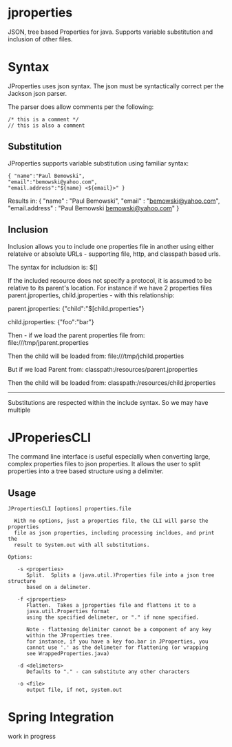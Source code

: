 jproperties
===========

JSON, tree based Properties for java.  Supports variable substitution and 
inclusion of other files.



Syntax
======

JProperties uses json syntax.  The json must be syntactically correct per the
Jackson json parser.  

The parser does allow comments per the following:

	/* this is a comment */
	// this is also a comment


Substitution
------------

JProperties supports variable substitution using familiar syntax: 

	{ "name":"Paul Bemowski",
	"email":"bemowski@yahoo.com",
	"email.address":"${name} <${email}>" }

Results in: 
	{
	  "name" : "Paul Bemowski",
	  "email" : "bemowski@yahoo.com",
	  "email.address" : "Paul Bemowski <bemowski@yahoo.com>"
	}


Inclusion
---------

Inclusion allows you to include one properties file in another using either
relateive or absolute URLs - supporting file, http, and classpath based urls.

The syntax for includsion is: 
	$[<include resource>]

If the included resource does not specify a protocol, it is assumed to be
relative to its parent's location.  For instance if we have 2 properties files
parent.jproperties, child.jproperties - with this relationship:

parent.jproperties:
	{"child":"$[child.properties"}


child.jproperties: 
	{"foo":"bar"}

Then - if we load the parent properties file from:
file:///tmp/jparent.properties 

Then the child will be loaded from:
file:///tmp/jchild.properties

But if we load Parent from: 
classpath:/resources/parent.jproperties

Then the child will be loaded from:
classpath:/resources/child.jproperties

* * *
Substitutions are respected within the include syntax.  So we may have 
multiple 



JProperiesCLI
=============

The command line interface is useful especially when converting large, complex
properties files to json properties.  It allows the user to split properties 
into a tree based structure using a delimiter. 

Usage
-----


	JPropertiesCLI [options] properties.file
	 
	  With no options, just a properties file, the CLI will parse the properties 
	  file as json properties, including processing incldues, and print the 
	  result to System.out with all substitutions.

	Options: 
	 
	   -s <properties>
	      Split.  Splits a (java.util.)Properties file into a json tree structure
	      based on a delimeter.  

	   -f <jproperties>
	      Flatten.  Takes a jproperties file and flattens it to a 
	      java.util.Properties format
	      using the specified delimeter, or "." if none specified.

	      Note - flattening delimiter cannot be a component of any key 
	      within the JProperties tree.
	      for instance, if you have a key foo.bar in JProperties, you 
	      cannot use '.' as the delimeter for flattening (or wrapping
	      see WrappedProperties.java)

	   -d <delimeters>
	      Defaults to "." - can substitute any other characters
	 
	   -o <file>
	      output file, if not, system.out



Spring Integration
==================

work in progress


